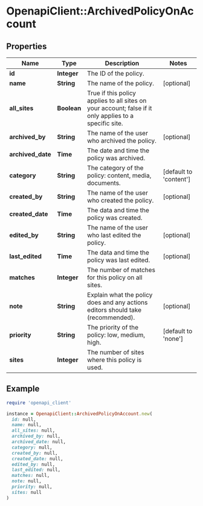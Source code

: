 # OpenapiClient::ArchivedPolicyOnAccount

## Properties

| Name | Type | Description | Notes |
| ---- | ---- | ----------- | ----- |
| **id** | **Integer** | The ID of the policy. |  |
| **name** | **String** | The name of the policy. | [optional] |
| **all_sites** | **Boolean** | True if this policy applies to all sites on your account; false if it only applies to a specific site. |  |
| **archived_by** | **String** | The name of the user who archived the policy. | [optional] |
| **archived_date** | **Time** | The date and time the policy was archived. |  |
| **category** | **String** | The category of the policy: content, media, documents. | [default to &#39;content&#39;] |
| **created_by** | **String** | The name of the user who created the policy. | [optional] |
| **created_date** | **Time** | The data and time the policy was created. |  |
| **edited_by** | **String** | The name of the user who last edited the policy. | [optional] |
| **last_edited** | **Time** | The data and time the policy was last edited. | [optional] |
| **matches** | **Integer** | The number of matches for this policy on all sites. |  |
| **note** | **String** | Explain what the policy does and any actions editors should take (recommended). | [optional] |
| **priority** | **String** | The priority of the policy: low, medium, high. | [default to &#39;none&#39;] |
| **sites** | **Integer** | The number of sites where this policy is used. |  |

## Example

```ruby
require 'openapi_client'

instance = OpenapiClient::ArchivedPolicyOnAccount.new(
  id: null,
  name: null,
  all_sites: null,
  archived_by: null,
  archived_date: null,
  category: null,
  created_by: null,
  created_date: null,
  edited_by: null,
  last_edited: null,
  matches: null,
  note: null,
  priority: null,
  sites: null
)
```

